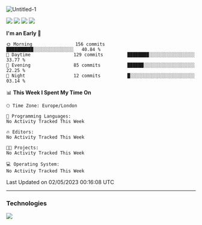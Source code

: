 ![Untitled-1](https://user-images.githubusercontent.com/60234159/205467341-42e8f0b2-29cf-4c4a-8c69-b9ffe772e4c8.png)

<a href="https://discord.gg/JHSdfAzd"><img src="https://img.shields.io/discord/870040784165040139"></a>
<a href="https://birb.studio"><img src="https://img.shields.io/website?down_color=red&down_message=down&up_color=green&up_message=up&url=https%3A%2F%2Fbirb.studio"></a>
<a href="https://github.com/birbexe"><img src="https://img.shields.io/github/followers/birbexe"></a>
<a href="https://github.com/birbexe"><img src="https://img.shields.io/github/stars/birbexe"></a>

<!--START_SECTION:waka-->
**I'm an Early 🐤** 

```text
🌞 Morning                156 commits         ██████████░░░░░░░░░░░░░░░   40.84 % 
🌆 Daytime                129 commits         ████████░░░░░░░░░░░░░░░░░   33.77 % 
🌃 Evening                85 commits          ██████░░░░░░░░░░░░░░░░░░░   22.25 % 
🌙 Night                  12 commits          █░░░░░░░░░░░░░░░░░░░░░░░░   03.14 % 
```


📊 **This Week I Spent My Time On** 

```text
🕑︎ Time Zone: Europe/London

💬 Programming Languages: 
No Activity Tracked This Week

🔥 Editors: 
No Activity Tracked This Week

🐱‍💻 Projects: 
No Activity Tracked This Week

💻 Operating System: 
No Activity Tracked This Week
```


 Last Updated on 02/05/2023 00:16:08 UTC
<!--END_SECTION:waka-->

---

### Technologies

<img src="https://github-readme-stats.vercel.app/api?username=birbexe&count_private=true&show_icons=true&theme=dark"></img>
